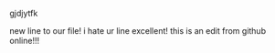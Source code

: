 gjdjytfk

new line to our file!
 i hate ur line
	 excellent!
 this is an edit from github online!!!
